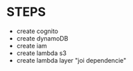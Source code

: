 # STEPS

- create cognito
- create dynamoDB
- create iam
- create lambda s3
- create lambda layer "joi dependencie"
